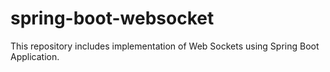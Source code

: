 # spring-boot-websocket
This repository includes implementation of Web Sockets using Spring Boot Application.
